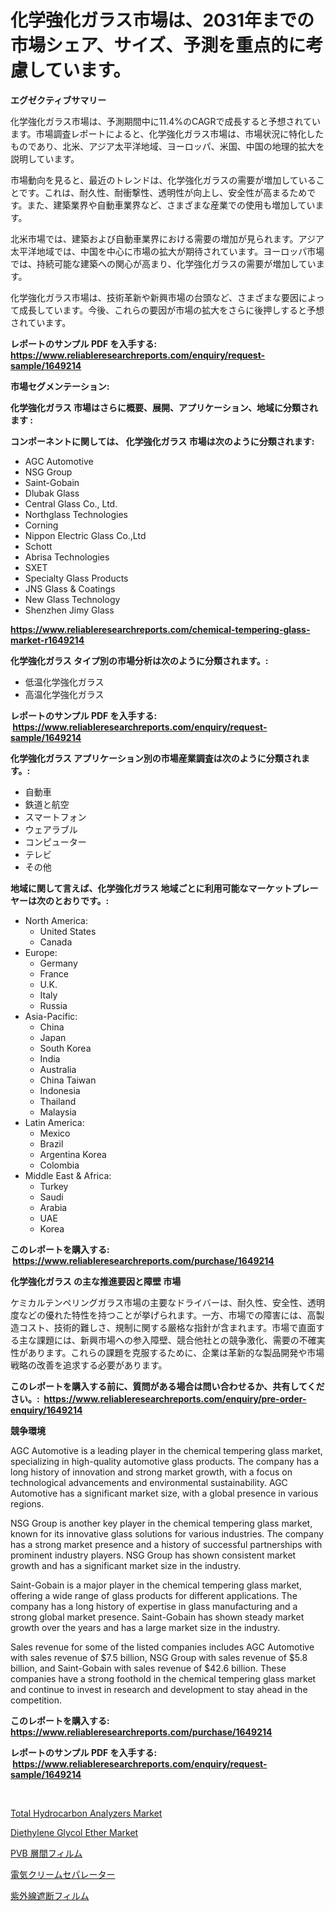 <p><h1>化学強化ガラス市場は、2031年までの市場シェア、サイズ、予測を重点的に考慮しています。</h1></p><p><strong>エグゼクティブサマリー</strong></p>
<p><p>化学強化ガラス市場は、予測期間中に11.4%のCAGRで成長すると予想されています。市場調査レポートによると、化学強化ガラス市場は、市場状況に特化したものであり、北米、アジア太平洋地域、ヨーロッパ、米国、中国の地理的拡大を説明しています。</p><p>市場動向を見ると、最近のトレンドは、化学強化ガラスの需要が増加していることです。これは、耐久性、耐衝撃性、透明性が向上し、安全性が高まるためです。また、建築業界や自動車業界など、さまざまな産業での使用も増加しています。</p><p>北米市場では、建築および自動車業界における需要の増加が見られます。アジア太平洋地域では、中国を中心に市場の拡大が期待されています。ヨーロッパ市場では、持続可能な建築への関心が高まり、化学強化ガラスの需要が増加しています。</p><p>化学強化ガラス市場は、技術革新や新興市場の台頭など、さまざまな要因によって成長しています。今後、これらの要因が市場の拡大をさらに後押しすると予想されています。</p></p>
<p><strong>レポートのサンプル PDF を入手する: <a href="https://www.reliableresearchreports.com/enquiry/request-sample/1649214">https://www.reliableresearchreports.com/enquiry/request-sample/1649214</a></strong></p>
<p><strong>市場セグメンテーション:</strong></p>
<p><strong> 化学強化ガラス 市場はさらに概要、展開、アプリケーション、地域に分類されます :</strong></p>
<p><strong>コンポーネントに関しては、 化学強化ガラス 市場は次のように分類されます: &nbsp;</strong></p>
<p><ul><li>AGC Automotive</li><li>NSG Group</li><li>Saint-Gobain</li><li>Dlubak Glass</li><li>Central Glass Co., Ltd.</li><li>Northglass Technologies</li><li>Corning</li><li>Nippon Electric Glass Co.,Ltd</li><li>Schott</li><li>Abrisa Technologies</li><li>SXET</li><li>Specialty Glass Products</li><li>JNS Glass & Coatings</li><li>New Glass Technology</li><li>Shenzhen Jimy Glass</li></ul></p>
<p><strong><a href="https://www.reliableresearchreports.com/chemical-tempering-glass-market-r1649214">https://www.reliableresearchreports.com/chemical-tempering-glass-market-r1649214</a></strong></p>
<p><strong> 化学強化ガラス タイプ別の市場分析は次のように分類されます。:</strong></p>
<p><ul><li>低温化学強化ガラス</li><li>高温化学強化ガラス</li></ul></p>
<p><strong>レポートのサンプル PDF を入手する: &nbsp;<a href="https://www.reliableresearchreports.com/enquiry/request-sample/1649214">https://www.reliableresearchreports.com/enquiry/request-sample/1649214</a></strong></p>
<p><strong> 化学強化ガラス アプリケーション別の市場産業調査は次のように分類されます。:</strong></p>
<p><ul><li>自動車</li><li>鉄道と航空</li><li>スマートフォン</li><li>ウェアラブル</li><li>コンピューター</li><li>テレビ</li><li>その他</li></ul></p>
<p><strong>地域に関して言えば、化学強化ガラス 地域ごとに利用可能なマーケットプレーヤーは次のとおりです。:</strong></p>
<p><ul>
    <li>
        North America:
        <ul>
            <li>United States</li>
            <li>Canada</li>
        </ul>
    </li>
    <li>
        Europe:
        <ul>
            <li>Germany</li>
            <li>France</li>
            <li>U.K.</li>
            <li>Italy</li>
            <li>Russia</li>
        </ul>
    </li>
    <li>
        Asia-Pacific:
        <ul>
            <li>China</li>
            <li>Japan</li>
            <li>South Korea</li>
            <li>India</li>
            <li>Australia</li>
            <li>China Taiwan</li>
            <li>Indonesia</li>
            <li>Thailand</li>
            <li>Malaysia</li>
        </ul>
    </li>
    <li>
        Latin America:
        <ul>
            <li>Mexico</li>
            <li>Brazil</li>
            <li>Argentina Korea</li>
            <li>Colombia</li>
        </ul>
    </li>
    <li>
        Middle East & Africa:
        <ul>
            <li>Turkey</li>
            <li>Saudi</li>
            <li>Arabia</li>
            <li>UAE</li>
            <li>Korea</li>
        </ul>
    </li>
    </ul></p>
<p><strong>このレポートを購入する: &nbsp;<a href="https://www.reliableresearchreports.com/purchase/1649214">https://www.reliableresearchreports.com/purchase/1649214</a></strong></p>
<p><strong>化学強化ガラス の主な推進要因と障壁 市場</strong></p>
<p><p>ケミカルテンペリングガラス市場の主要なドライバーは、耐久性、安全性、透明度などの優れた特性を持つことが挙げられます。一方、市場での障害には、高製造コスト、技術的難しさ、規制に関する厳格な指針が含まれます。市場で直面する主な課題には、新興市場への参入障壁、競合他社との競争激化、需要の不確実性があります。これらの課題を克服するために、企業は革新的な製品開発や市場戦略の改善を追求する必要があります。</p></p>
<p><strong>このレポートを購入する前に、質問がある場合は問い合わせるか、共有してください。:&nbsp; <a href="https://www.reliableresearchreports.com/enquiry/pre-order-enquiry/1649214">https://www.reliableresearchreports.com/enquiry/pre-order-enquiry/1649214</a></strong></p>
<p><strong>競争環境</strong></p>
<p><p>AGC Automotive is a leading player in the chemical tempering glass market, specializing in high-quality automotive glass products. The company has a long history of innovation and strong market growth, with a focus on technological advancements and environmental sustainability. AGC Automotive has a significant market size, with a global presence in various regions.</p><p>NSG Group is another key player in the chemical tempering glass market, known for its innovative glass solutions for various industries. The company has a strong market presence and a history of successful partnerships with prominent industry players. NSG Group has shown consistent market growth and has a significant market size in the industry.</p><p>Saint-Gobain is a major player in the chemical tempering glass market, offering a wide range of glass products for different applications. The company has a long history of expertise in glass manufacturing and a strong global market presence. Saint-Gobain has shown steady market growth over the years and has a large market size in the industry.</p><p>Sales revenue for some of the listed companies includes AGC Automotive with sales revenue of $7.5 billion, NSG Group with sales revenue of $5.8 billion, and Saint-Gobain with sales revenue of $42.6 billion. These companies have a strong foothold in the chemical tempering glass market and continue to invest in research and development to stay ahead in the competition.</p></p>
<p><strong>このレポートを購入する: &nbsp; <a href="https://www.reliableresearchreports.com/purchase/1649214">https://www.reliableresearchreports.com/purchase/1649214</a></strong></p>
<p><strong>レポートのサンプル PDF を入手する: &nbsp;<a href="https://www.reliableresearchreports.com/enquiry/request-sample/1649214">https://www.reliableresearchreports.com/enquiry/request-sample/1649214</a></strong><strong></strong></p>
<p>&nbsp;</p>
<p><p><a href="https://view.publitas.com/reportprime-1/total-hydrocarbon-analyzers-market-outlook-industry-overview-and-forecast-2024-to-2031/">Total Hydrocarbon Analyzers Market</a></p><p><a href="https://issuu.com/reportprime-2/docs/diethylene-glycol-ether-market-size-2030.pptx">Diethylene Glycol Ether Market</a></p><p><a href="https://github.com/ppmazlotr77499/Market-Research-Report-List-1/blob/main/222379928503.md">PVB 層間フィルム</a></p><p><a href="https://medium.com/@kelsitorphy644/%E9%9B%BB%E5%8B%95%E4%B9%B3%E8%84%82%E5%88%86%E9%9B%A2%E5%99%A8%E3%81%AE%E5%B8%82%E5%A0%B4%E5%88%86%E6%9E%90%E3%81%A82024%E5%B9%B4%E3%81%8B%E3%82%892031%E5%B9%B4%E3%81%BE%E3%81%A7%E3%81%AE%E6%9C%9F%E9%96%93%E3%81%AE%E3%82%B5%E3%82%A4%E3%82%BA%E4%BA%88%E6%B8%AC-69fe6e1c084f">電気クリームセパレーター</a></p><p><a href="https://github.com/joaejkdzgyljvo6/Market-Research-Report-List-1/blob/main/147091928504.md">紫外線遮断フィルム</a></p></p>